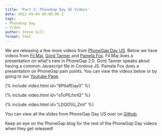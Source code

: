 ```yaml
---
title: 'Part 2: PhoneGap Day US Videos'
date: 2012-09-04 00:00:00 Z
tags:
- PhoneGap Day
- Video
author: Steve Gill
format: html
---
```


We are releasing a few more videos from [PhoneGap Day US](http://pgday.phonegap.com/us2012/). Below we have videos from [Fil Maj](https://twitter.com/filmaj), [Gord Tanner](https://twitter.com/gordtanner) and [Pamela Fox](https://twitter.com/pamelafox). Fil Maj does a presentation on what's new in PhoneGap 2.0\. Gord Tanner speaks about having a common Javascript file in Cordova JS. Pamela Fox does a presentation on PhoneGap pain points. You can view the videos below or by going to our [Youtube Page](http://youtube.com/phonegap).

{% include video.html id="8PtIafEiay0" %}

{% include video.html id="oTcPlLfxrlQ" %}

{% include video.html id="LDQ01iU_ZmI" %}

You can view all the slides from PhoneGap Day US over on [Github](https://gist.github.com/3165756).

Keep an eye on the PhoneGap blog for the rest of the PhoneGap Day videos when they get released!
